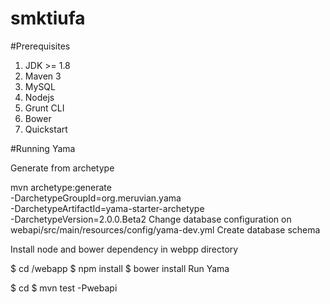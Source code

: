 # smktiufa
#Prerequisites

1. JDK >= 1.8
2. Maven 3
3. MySQL
4. Nodejs
5. Grunt CLI
6. Bower
7. Quickstart

#Running Yama

Generate from archetype

mvn archetype:generate \
-DarchetypeGroupId=org.meruvian.yama \
-DarchetypeArtifactId=yama-starter-archetype \
-DarchetypeVersion=2.0.0.Beta2
Change database configuration on webapi/src/main/resources/config/yama-dev.yml Create database schema

Install node and bower dependency in webpp directory

$ cd <yama-root-directory>/webapp
$ npm install
$ bower install
Run Yama

$ cd <yama-root-directory>
$ mvn test -Pwebapi
